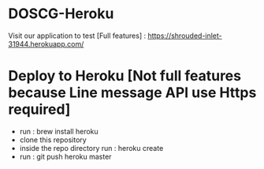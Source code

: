 # DOSCG-Heroku

Visit our application to test [Full features] : https://shrouded-inlet-31944.herokuapp.com/

# Deploy to Heroku [Not full features because Line message API use Https required]
- run : brew install heroku
- clone this repository
- inside the repo directory run : heroku create
- run : git push heroku master
